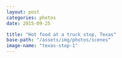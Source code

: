 ```yaml
---
layout: post
categories: photos
date: 2015-09-25

title: "Hot food at a truck stop, Texas"
base-path: "/assets/img/photos/scenes"
image-name: "texas-stop-1"
---
```

